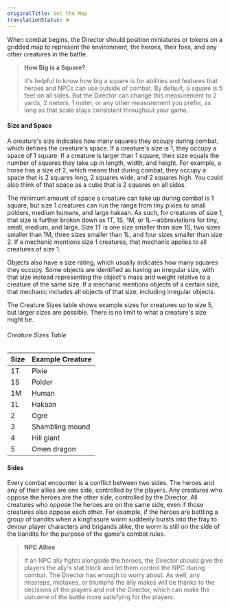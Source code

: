```yaml
---
originalTitle: Set the Map
translationStatus: ❌
---
```

When combat begins, the Director should position miniatures or tokens on a gridded map to represent the environment, the heroes, their foes, and any other creatures in the battle.

<!-- -->
> **How Big is a Square?**
>
> It's helpful to know how big a square is for abilities and features that heroes and NPCs can use outside of combat. By default, a square is 5 feet on all sides. But the Director can change this measurement to 2 yards, 2 meters, 1 meter, or any other measurement you prefer, as long as that scale stays consistent throughout your game.

#### Size and Space

A creature's size indicates how many squares they occupy during combat, which defines the creature's space. If a creature's size is 1, they occupy a space of 1 square. If a creature is larger than 1 square, their size equals the number of squares they take up in length, width, and height. For example, a horse has a size of 2, which means that during combat, they occupy a space that is 2 squares long, 2 squares wide, and 2 squares high. You could also think of that space as a cube that is 2 squares on all sides.

The minimum amount of space a creature can take up during combat is 1 square, but size 1 creatures can run the range from tiny pixies to small polders, medium humans, and large hakaan. As such, for creatures of size 1, that size is further broken down as 1T, 1S, 1M, or 1L—abbreviations for tiny, small, medium, and large. Size 1T is one size smaller than size 1S, two sizes smaller than 1M, three sizes smaller than 1L, and four sizes smaller than size 2. If a mechanic mentions size 1 creatures, that mechanic applies to all creatures of size 1.

Objects also have a size rating, which usually indicates how many squares they occupy. Some objects are identified as having an irregular size, with that size instead representing the object's mass and weight relative to a creature of the same size. If a mechanic mentions objects of a certain size, that mechanic includes all objects of that size, including irregular objects.

The Creature Sizes table shows example sizes for creatures up to size 5, but larger sizes are possible. There is no limit to what a creature's size might be.

###### Creature Sizes Table

| Size | Example Creature |
| ---- | ---------------- |
| 1T   | Pixie            |
| 1S   | Polder           |
| 1M   | Human            |
| 1L   | Hakaan           |
| 2    | Ogre             |
| 3    | Shambling mound  |
| 4    | Hill giant       |
| 5    | Omen dragon      |

#### Sides

Every combat encounter is a conflict between two sides. The heroes and any of their allies are one side, controlled by the players. Any creatures who oppose the heroes are the other side, controlled by the Director. All creatures who oppose the heroes are on the same side, even if those creatures also oppose each other. For example, if the heroes are battling a group of bandits when a kingfissure worm suddenly bursts into the fray to devour player characters and brigands alike, the worm is still on the side of the bandits for the purpose of the game's combat rules.

<!-- -->
> **NPC Allies**
>
> If an NPC ally fights alongside the heroes, the Director should give the players the ally's stat block and let them control the NPC during combat. The Director has enough to worry about. As well, any missteps, mistakes, or triumphs the ally makes will be thanks to the decisions of the players and not the Director, which can make the outcome of the battle more satisfying for the players.
